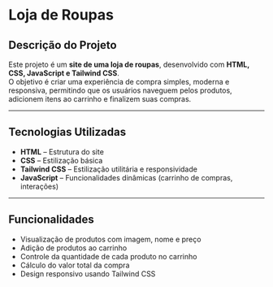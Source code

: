 # Loja de Roupas

## Descrição do Projeto
Este projeto é um **site de uma loja de roupas**, desenvolvido com **HTML, CSS, JavaScript e Tailwind CSS**.  
O objetivo é criar uma experiência de compra simples, moderna e responsiva, permitindo que os usuários naveguem pelos produtos, adicionem itens ao carrinho e finalizem suas compras.

---

## Tecnologias Utilizadas
- **HTML** – Estrutura do site  
- **CSS** – Estilização básica  
- **Tailwind CSS** – Estilização utilitária e responsividade  
- **JavaScript** – Funcionalidades dinâmicas (carrinho de compras, interações)  

---

## Funcionalidades
- Visualização de produtos com imagem, nome e preço  
- Adição de produtos ao carrinho  
- Controle da quantidade de cada produto no carrinho  
- Cálculo do valor total da compra  
- Design responsivo usando Tailwind CSS  


